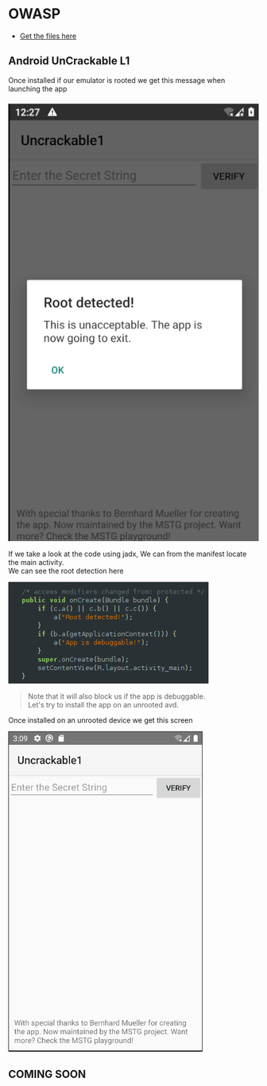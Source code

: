 # OWASP

- [Get the files here](https://mas.owasp.org/crackmes/)

## Android UnCrackable L1

Once installed if our emulator is rooted we get this message when launching the app  

![root detection](../.res/2023-02-26-12-27-39.png)  

If we take a look at the code using jadx, We can from the manifest locate the main activity.  
We can see the root detection here  

![root-detect](../.res/2023-02-26-12-32-30.png)  

> Note that it will also block us if the app is debuggable.  
> Let's try to install the app on an unrooted avd.

Once installed on an unrooted device we get this screen  

![unrooted](../.res/2023-02-26-15-09-09.png)  

## COMING SOON
